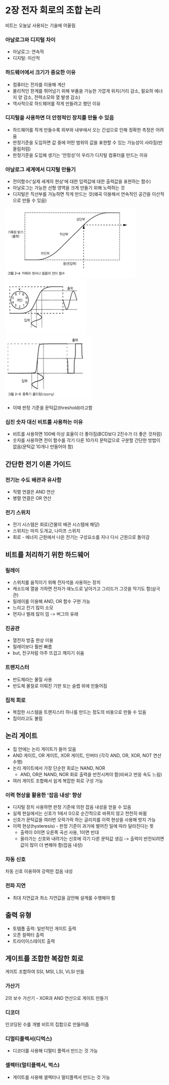 # 2장 전자 회로의 조합 논리

비트는 오늘날 사용되는 기술에 어울림

### 아날로그와 디지털 차이

- 아날로그: 연속적
- 디지털: 이산적

### 하드웨어에서 크기가 중요한 이유

- 컴퓨터는 전자를 이용해 계산
- 물리적인 한계를 뛰어넘기 위해 부품을 가능한 가깝게 위치(거리 감소, 필요하 에너지 양 감소, 전력소모와 열 발생 감소)
- 역사적으로 하드웨어를 작게 만들려고 했던 이유

### 디지털을 사용하면 더 안정적인 장치를 만들 수 있음

- 하드웨어를 작게 만들수록 외부와 내부에서 오는 간섭으로 인해 정확한 측정은 어려움
- 판정기준을 도입하면 값 중에 어떤 범위의 값을 표현할 수 있는 가능성이 사라짐(반올림처럼)
- 판정기준을 도입해 생기는 '안정성'이 우리가 디지털 컴퓨터를 만드는 이유

### 아날로그 세계에서 디지털 만들기

- 전이함수('실제 세계의 현상'에 대한 입력값에 대한 출력값을 표현하는 함수)
- 아날로그는 가능한 선형 영역을 크게 만들기 위해 노력하는 것
- 디지털은 직선부를 가능하면 작게 만드는 것(왜곡 이용해서 연속적인 공간을 이산적으로 만들 수 있음)

![img.png](img.png)
![img_1.png](img_1.png)
![img_2.png](img_2.png)

- 이때 판정 기준을 문턱값(threshold)라고함

### 십진 숫자 대신 비트를 사용하는 이유

- 비트를 사용하면 100배 이상 효율이 더 좋아짐(BCD보다 2진수가 더 좋은 것처럼)
- 숫자를 사용하면 전이 함수를 각기 다른 10가지 문턱값으로 구분할 간단한 방법이 없음(문턱값 10개나 만들어야 함)

## 간단한 전기 이론 가이드

### 전기는 수도 배관과 유사함

- 직렬 연결은 AND 연산
- 병렬 연결은 OR 연산

### 전기 스위치

- 전기 시스템은 회로(건물의 배관 시스템에 해당)
- 스위치는 마치 도개교, 나이프 스위치
- 회로 - 에너지 근원에서 나온 전기는 구성요소를 지나 다시 근원으로 돌아감

## 비트를 처리하기 위한 하드웨어

### 릴레이

- 스위치를 움직이기 위해 전자석을 사용하는 장치
- 캐소드에 열을 가하면 전자가 애노드로 날아가고 그리드가 그것을 막기도 함(삼극관)
- 릴레이를 이용해 AND, OR 함수 구현 가능
- 느리고 전기 많이 소모
- 먼지나 벌레 많이 낌 -> 버그의 유래

### 진공관

- 열전자 방출 현상 이용
- 릴레이보다 훨씬 빠름
- but, 전구처럼 아주 뜨겁고 깨지기 쉬움

### 트랜지스터

- 반도체라는 물질 사용
- 반도체 물질로 이뤄진 기판 또는 슬랩 위에 만들어짐

### 집적 회로

- 복잡한 시스템을 트랜지스터 하나를 만드는 정도의 비용으로 만들 수 있음
- 칩이라고도 불림

## 논리 게이트

- 칩 안에는 논리 게이트가 들어 있음
- AND 게이트, OR 게이트, XOR 게이트, 인버터 (각각 AND, OR, XOR, NOT 연산 수행)
- 논리 게이트에서 가장 단순한 회로는 NAND, NOR
    - AND, OR은 NAND, NOR 회로 출력을 반전시켜야 함(비싸고 반응 속도 느림)
- 여러 게이트 조합해서 쉽게 복잡한 회로 구성 가능

### 이력 현상을 활용한 '잡음 내성' 향상

- 디지털 장치 사용하면 판정 기준에 의한 잡음 내성을 얻을 수 있음
- 실제 현실에서는 신호가 1에서 0으로 순간적으로 바뀌지 않고 천천히 바뀜
- 신호가 문턱값을 여러번 오락가락 하는 글리치를 이력 현상을 사용해 방지 가능
- 이력 현상(hysteresis) - 판정 기준이 과거에 벌어진 일에 따라 달라진다는 뜻
    - 출력이 0이면 오른쪽 곡선 사용, 1이면 반대
    - 올라가는 신호와 내려가는 신호에 각기 다른 문턱값 생김 -> 출력이 반전되려면 값이 많이 더 변해야 함(잡음 내성)

### 차동 신호

차동 신호 이용하여 강력한 잡음 내성

### 전파 지연

- 최대 지연값과 최소 지연값을 감안해 설계를 수행해야 함

## 출력 유형

- 토템폴 출력: 일반적인 게이트 출력
- 오픈 컬렉터 출력
- 트라이이스테이트 출력

## 게이트를 조합한 복잡한 회로

게이트 조합하여 SSI, MSI, LSI, VLSI 만듦

### 가산기

2의 보수 가산기 - XOR과 AND 연산으로 게이트 만들기

### 디코더

인코딩된 수를 개별 비트의 집합으로 만들어줌

### 디멀티플렉서(디먹스)

- 디코더를 사용해 디멀티 플렉서 만드는 것 가능

### 셀렉터(멀티플렉서, 먹스)

- 게이트를 사용해 셀렉터나 멀티플렉서 만드는 것 가능